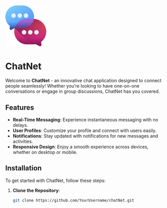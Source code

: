 # ![ChatNet Logo](https://github.com/Rs07-404/ChatNet/blob/main/frontend/public/designicon/chatNet128x128.png) 

# ChatNet
Welcome to **ChatNet** - an innovative chat application designed to connect people seamlessly! Whether you’re looking to have one-on-one conversations or engage in group discussions, ChatNet has you covered.

## Features
- **Real-Time Messaging**: Experience instantaneous messaging with no delays.
- **User Profiles**: Customize your profile and connect with users easily.
- **Notifications**: Stay updated with notifications for new messages and activities.
- **Responsive Design**: Enjoy a smooth experience across devices, whether on desktop or mobile.

## Installation

To get started with ChatNet, follow these steps:

1. **Clone the Repository**:
   ```bash
   git clone https://github.com/YourUsername/chatNet.git
